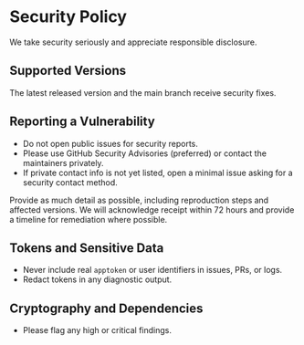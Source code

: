 # Security Policy

We take security seriously and appreciate responsible disclosure.

## Supported Versions

The latest released version and the main branch receive security fixes.

## Reporting a Vulnerability

- Do not open public issues for security reports.
- Please use GitHub Security Advisories (preferred) or contact the maintainers privately.
- If private contact info is not yet listed, open a minimal issue asking for a security contact method.

Provide as much detail as possible, including reproduction steps and affected versions. We will acknowledge receipt within 72 hours and provide a timeline for remediation where possible.

## Tokens and Sensitive Data

- Never include real `apptoken` or user identifiers in issues, PRs, or logs.
- Redact tokens in any diagnostic output.

## Cryptography and Dependencies

- Please flag any high or critical findings.

